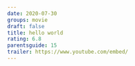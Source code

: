 ```yaml
---
date: 2020-07-30
groups: movie
draft: false
title: hello world
rating: 6.8
parentsguide: 15
trailer: https://www.youtube.com/embed/
---
```

